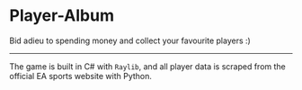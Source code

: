 # Player-Album

Bid adieu to spending money and collect your favourite players :)

---

The game is built in C# with `Raylib`, and all player data is scraped from the official EA sports website with Python.